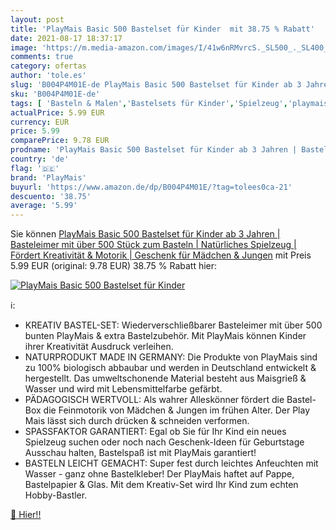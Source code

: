 ```yaml
---
layout: post
title: 'PlayMais Basic 500 Bastelset für Kinder  mit 38.75 % Rabatt'
date: 2021-08-17 18:37:17
image: 'https://m.media-amazon.com/images/I/41w6nRMvrcS._SL500_._SL400_.jpg'
comments: true
category: ofertas
author: 'tole.es'
slug: 'B004P4M01E-de PlayMais Basic 500 Bastelset für Kinder ab 3 Jahren |...'
sku: 'B004P4M01E-de'
tags: [ 'Basteln & Malen','Bastelsets für Kinder','Spielzeug','playmais', ]
actualPrice: 5.99 EUR
currency: EUR
price: 5.99
comparePrice: 9.78 EUR
prodname: 'PlayMais Basic 500 Bastelset für Kinder ab 3 Jahren | Basteleimer mit über 500 Stück zum Basteln | Natürliches Spielzeug | Fördert Kreativität & Motorik | Geschenk für Mädchen & Jungen'
country: 'de'
flag: '🇩🇪'
brand: 'PlayMais'
buyurl: 'https://www.amazon.de/dp/B004P4M01E/?tag=tolees0ca-21'
descuento: '38.75'
average: '5.99'
---
```


Sie können [PlayMais Basic 500 Bastelset für Kinder ab 3 Jahren | Basteleimer mit über 500 Stück zum Basteln | Natürliches Spielzeug | Fördert Kreativität & Motorik | Geschenk für Mädchen & Jungen](https://www.amazon.de/dp/B004P4M01E/?tag=tolees0ca-21) mit Preis 5.99 EUR (original: 9.78 EUR) 38.75 % Rabatt hier:

[![PlayMais Basic 500 Bastelset für Kinder ](https://m.media-amazon.com/images/I/41w6nRMvrcS._SL500_._SL400_.jpg)](https://www.amazon.de/dp/B004P4M01E/?tag=tolees0ca-21)

ℹ️:

- KREATIV BASTEL-SET: Wiederverschließbarer Basteleimer mit über 500 bunten PlayMais & extra Bastelzubehör. Mit PlayMais können Kinder ihrer Kreativität Ausdruck verleihen.
- NATURPRODUKT MADE IN GERMANY: Die Produkte von PlayMais sind zu 100% biologisch abbaubar und werden in Deutschland entwickelt & hergestellt. Das umweltschonende Material besteht aus Maisgrieß & Wasser und wird mit Lebensmittelfarbe gefärbt.
- PÄDAGOGISCH WERTVOLL: Als wahrer Alleskönner fördert die Bastel-Box die Feinmotorik von Mädchen & Jungen im frühen Alter. Der Play Mais lässt sich durch drücken & schneiden verformen.
- SPASSFAKTOR GARANTIERT: Egal ob Sie für Ihr Kind ein neues Spielzeug suchen oder noch nach Geschenk-Ideen für Geburtstage Ausschau halten, Bastelspaß ist mit PlayMais garantiert!
- BASTELN LEICHT GEMACHT: Super fest durch leichtes Anfeuchten mit Wasser - ganz ohne Bastelkleber! Der PlayMais haftet auf Pappe, Bastelpapier & Glas. Mit dem Kreativ-Set wird Ihr Kind zum echten Hobby-Bastler.

[🛒 Hier!!](https://www.amazon.de/dp/B004P4M01E/?tag=tolees0ca-21)

